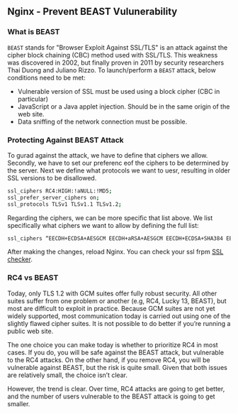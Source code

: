 ## Nginx - Prevent BEAST Vulunerability

### What is BEAST
`BEAST` stands for "Browser Exploit Against SSL/TLS" is an attack against the cipher block chaining (CBC) method used with SSL/TLS. This weakness was discovered in 2002, but finally proven in 2011 by security researchers Thai Duong and Juliano Rizzo. To launch/perform a `BEAST` attack, below conditions need to be met:
* Vulnerable version of SSL must be used using a block cipher (CBC in particular)
* JavaScript or a Java applet injection. Should be in the same origin of the web site.
* Data sniffing of the network connection must be possible.

### Protecting Against BEAST Attack
To gurad against the attack, we have to define that ciphers we allow. Secondly, we have to set our preferenc eof the ciphers to be determined by the server. Next we define what protocols we want to uesr, resulting in older SSL versions to be disallowed.
```bash
ssl_ciphers RC4:HIGH:!aNULL:!MD5;
ssl_prefer_server_ciphers on;
ssl_protocols TLSv1 TLSv1.1 TLSv1.2;
```
Regarding the ciphers, we can be more specific that list above. We list specifically what ciphers we want to allow by defining the full list:
```bash
ssl_ciphers “EECDH+ECDSA+AESGCM EECDH+aRSA+AESGCM EECDH+ECDSA+SHA384 EECDH+ECDSA+SHA256 EECDH+aRSA+SHA384 EECDH+aRSA+SHA256 EECDH+aRSA+RC4 EECDH EDH+aRSA RC4 !aNULL !eNULL !LOW !3DES !MD5 !EXP !PSK !SRP !DSS”;
```

After making the changes, reload Nginx. You can check your ssl frpm [SSL checker](https://cryptoreport.thawte.com/checker/).

### RC4 vs BEAST
Today, only TLS 1.2 with GCM suites offer fully robust security. All other suites suffer from one problem or another (e.g, RC4, Lucky 13, BEAST), but most are difficult to exploit in practice. Because GCM suites are not yet widely supported, most communication today is carried out using one of the slightly flawed cipher suites. It is not possible to do better if you’re running a public web site.

The one choice you can make today is whether to prioritize RC4 in most cases. If you do, you will be safe against the BEAST attack, but vulnerable to the RC4 attacks. On the other hand, if you remove RC4, you will be vulnerable against BEAST, but the risk is quite small. Given that both issues are relatively small, the choice isn’t clear.

However, the trend is clear. Over time, RC4 attacks are going to get better, and the number of users vulnerable to the BEAST attack is going to get smaller.
